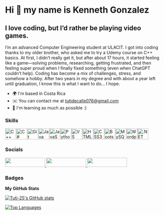 Hi 👋 my name is Kenneth Gonzalez
=================================

I love coding, but I’d rather be playing video games.
-----------------------------------------------------

I’m an advanced Computer Engineering student at ULACIT. I got into coding thanks to my older brother, who asked me to try a Udemy course on C++ basics. At first, I didn’t really get it, but after about 17 hours, it started feeling like a game—solving problems, researching, getting frustrated, and then feeling super proud when I finally fixed something (even when ChatGPT couldn’t help). Coding has become a mix of challenges, stress, and somehow a hobby. After two years in my degree and with about a year left until graduation, I know this is what I want to do... I hope.

* 🌍  I'm based in Costa Rica
* ✉️  You can contact me at [tutidecalle076@gmail.com](mailto:tutidecalle076@gmail.com)
* 🧠  I'm learning as much as possible :)

### Skills

<p align="left">
<a href="https://docs.microsoft.com/en-us/cpp/?view=msvc-170" target="_blank" rel="noreferrer"><img src="https://raw.githubusercontent.com/danielcranney/readme-generator/main/public/icons/skills/cplusplus-colored.svg" width="36" height="36" alt="C++" /></a><a href="https://docs.microsoft.com/en-us/dotnet/csharp/" target="_blank" rel="noreferrer"><img src="https://raw.githubusercontent.com/danielcranney/readme-generator/main/public/icons/skills/csharp-colored.svg" width="36" height="36" alt="C#" /></a><a href="https://git-scm.com/" target="_blank" rel="noreferrer"><img src="https://raw.githubusercontent.com/danielcranney/readme-generator/main/public/icons/skills/git-colored.svg" width="36" height="36" alt="Git" /></a><a href="https://www.oracle.com/java/" target="_blank" rel="noreferrer"><img src="https://raw.githubusercontent.com/danielcranney/readme-generator/main/public/icons/skills/java-colored.svg" width="36" height="36" alt="Java" /></a><a href="https://developer.mozilla.org/en-US/docs/Web/JavaScript" target="_blank" rel="noreferrer"><img src="https://raw.githubusercontent.com/danielcranney/readme-generator/main/public/icons/skills/javascript-colored.svg" width="36" height="36" alt="JavaScript" /></a><a href="https://www.python.org/" target="_blank" rel="noreferrer"><img src="https://raw.githubusercontent.com/danielcranney/readme-generator/main/public/icons/skills/python-colored.svg" width="36" height="36" alt="Python" /></a><a href="https://code.visualstudio.com/" target="_blank" rel="noreferrer"><img src="https://raw.githubusercontent.com/danielcranney/readme-generator/main/public/icons/skills/visualstudiocode.svg" width="36" height="36" alt="VS Code" /></a><a href="https://developer.mozilla.org/en-US/docs/Glossary/HTML5" target="_blank" rel="noreferrer"><img src="https://raw.githubusercontent.com/danielcranney/readme-generator/main/public/icons/skills/html5-colored.svg" width="36" height="36" alt="HTML5" /></a><a href="https://www.w3.org/TR/CSS/#css" target="_blank" rel="noreferrer"><img src="https://raw.githubusercontent.com/danielcranney/readme-generator/main/public/icons/skills/css3-colored.svg" width="36" height="36" alt="CSS3" /></a><a href="https://getbootstrap.com/" target="_blank" rel="noreferrer"><img src="https://raw.githubusercontent.com/danielcranney/readme-generator/main/public/icons/skills/bootstrap-colored.svg" width="36" height="36" alt="Bootstrap" /></a><a href="https://www.mysql.com/" target="_blank" rel="noreferrer"><img src="https://raw.githubusercontent.com/danielcranney/readme-generator/main/public/icons/skills/mysql-colored.svg" width="36" height="36" alt="MySQL" /></a><a href="https://wordpress.com" target="_blank" rel="noreferrer"><img src="https://raw.githubusercontent.com/danielcranney/readme-generator/main/public/icons/skills/wordpress-colored.svg" width="36" height="36" alt="Wordpress" /></a><a href="https://dotnet.microsoft.com/en-us/" target="_blank" rel="noreferrer"><img src="https://raw.githubusercontent.com/danielcranney/readme-generator/main/public/icons/skills/dot-net-colored.svg" width="36" height="36" alt=".NET" /></a>
</p>

### Socials

<p align="left"> 
  <a href="https://www.github.com/Tuti-25" target="_blank" rel="noreferrer"> 
    <img src="https://img.shields.io/badge/GitHub-%23000.svg?style=for-the-badge&logo=github&logoColor=white" width="130" height="30" />
  </a> 
  <a href="https://www.linkedin.com/in/kenneth-a-gonzalez-matamoros-0639b0262" target="_blank" rel="noreferrer"> 
    <img src="https://img.shields.io/badge/LinkedIn-%230077B5.svg?style=for-the-badge&logo=linkedin&logoColor=white" width="130" height="30" />
  </a>
  <a href="https://www.codechef.com/users/tuticodechef" target="_blank" rel="noreferrer"> 
    <img src="https://img.shields.io/badge/CodeChef-%23964B00.svg?style=for-the-badge&logo=CodeChef&logoColor=white" width="130" height="30" />
  </a> 
</p>

### Badges

<b>My GitHub Stats</b>

<a href="http://www.github.com/Tuti-25"><img src="https://github-readme-stats.vercel.app/api?username=Tuti-25&show_icons=true&hide=stars,&count_private=true&title_color=3382ed&text_color=ffffff&icon_color=3382ed&bg_color=22272e&hide_border=true&show_icons=true" alt="Tuti-25's GitHub stats" /></a>

<a href="https://github.com/Tuti-25" align="left"><img src="https://github-readme-stats.vercel.app/api/top-langs/?username=Tuti-25&langs_count=10&title_color=3382ed&text_color=ffffff&icon_color=3382ed&bg_color=22272e&hide_border=true&locale=en&custom_title=Top%20%Languages" alt="Top Languages" /></a>
